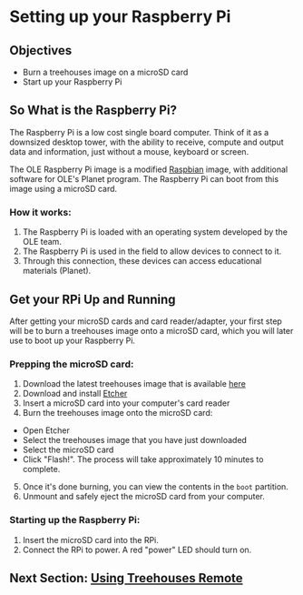 # Setting up your Raspberry Pi

## Objectives

* Burn a treehouses image on a microSD card
* Start up your Raspberry Pi

## So What is the Raspberry Pi?
The Raspberry Pi is a low cost single board computer.  Think of it as a downsized desktop tower, with the ability to receive, compute and output data and information, just without a mouse, keyboard or screen.

The OLE Raspberry Pi image is a modified [Raspbian](https://www.raspberrypi.org/downloads/raspbian/) image, with additional software for OLE's Planet program.  The Raspberry Pi can boot from this image using a microSD card.

### How it works:  
1. The Raspberry Pi is loaded with an operating system developed by the OLE team.
2. The Raspberry Pi is used in the field to allow devices to connect to it. 
3. Through this connection, these devices can access educational materials (Planet).

## Get your RPi Up and Running
After getting your microSD cards and card reader/adapter, your first step will be to burn a treehouses image onto a microSD card, which you will later use to boot up your Raspberry Pi.

### Prepping the microSD card:
1. Download the latest treehouses image that is available [here](http://download.treehouses.io)
2. Download and install [Etcher](https://etcher.io)
3. Insert a microSD card into your computer's card reader
4. Burn the treehouses image onto the microSD card:
  * Open Etcher
  * Select the treehouses image that you have just downloaded
  * Select the microSD card
  * Click "Flash!".  The process will take approximately 10 minutes to complete.
5. Once it's done burning, you can view the contents in the `boot` partition.
6. Unmount and safely eject the microSD card from your computer. 

### Starting up the Raspberry Pi:
1. Insert the microSD card into the RPi.
2. Connect the RPi to power.  A red "power" LED should turn on.

## Next Section: [Using Treehouses Remote](treehouses-remote.md)
